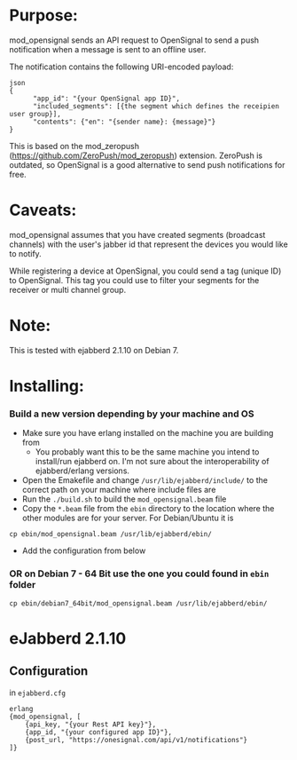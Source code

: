 Purpose:
=========

mod_opensignal sends an API request to OpenSignal to send a push notification when a message is sent to an offline user.

The notification contains the following URI-encoded payload:

```
json
{
      "app_id": "{your OpenSignal app ID}",
      "included_segments": [{the segment which defines the receipien user group}],
      "contents": {"en": "{sender name}: {message}"}
}
```

This is based on the mod_zeropush (https://github.com/ZeroPush/mod_zeropush) extension. ZeroPush is outdated, so OpenSignal is a good alternative to send push notifications for free.

Caveats:
=========

mod_opensignal assumes that you have created segments (broadcast channels) with the user's jabber id that represent the devices you would like to notify.

While registering a device at OpenSignal, you could send a tag (unique ID) to OpenSignal. This tag you could use to filter your segments for the receiver or multi channel group.

Note:
==========

This is tested with ejabberd 2.1.10 on Debian 7.

Installing:
==========

### Build a new version depending by your machine and OS

* Make sure you have erlang installed on the machine you are building from
  * You probably want this to be the same machine you intend to install/run ejabberd on. I'm not sure about the interoperability of ejabberd/erlang versions.
* Open the Emakefile and change `/usr/lib/ejabberd/include/` to the correct path on your machine where include files are
* Run the `./build.sh` to build the `mod_opensignal.beam` file
* Copy the `*.beam` file from the `ebin` directory to the location where the other modules are for your server. For Debian/Ubuntu it is 

```
cp ebin/mod_opensignal.beam /usr/lib/ejabberd/ebin/
```

* Add the configuration from below
 

### OR on Debian 7 - 64 Bit use the one you could found in `ebin` folder

```
cp ebin/debian7_64bit/mod_opensignal.beam /usr/lib/ejabberd/ebin/
```



eJabberd 2.1.10
===

Configuration
---

in `ejabberd.cfg`

```
erlang
{mod_opensignal, [
    {api_key, "{your Rest API key}"},
    {app_id, "{your configured app ID}"},
    {post_url, "https://onesignal.com/api/v1/notifications"}
]}
```

